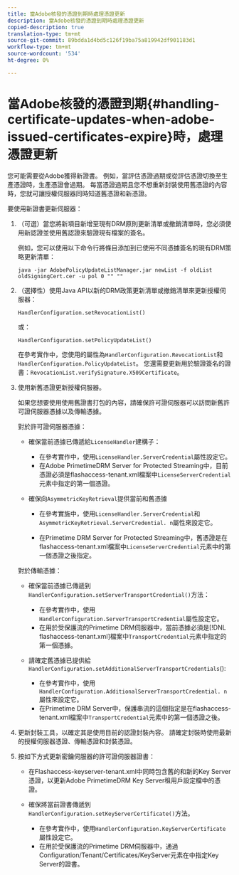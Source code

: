 ```yaml
---
title: 當Adobe核發的憑證到期時處理憑證更新
description: 當Adobe核發的憑證到期時處理憑證更新
copied-description: true
translation-type: tm+mt
source-git-commit: 89bdda1d4bd5c126f19ba75a819942df901183d1
workflow-type: tm+mt
source-wordcount: '534'
ht-degree: 0%

---
```



# 當Adobe核發的憑證到期{#handling-certificate-updates-when-adobe-issued-certificates-expire}時，處理憑證更新

您可能需要從Adobe獲得新證書。 例如，當評估憑證過期或從評估憑證切換至生產憑證時，生產憑證會過期。 每當憑證過期且您不想重新封裝使用舊憑證的內容時，您就可讓授權伺服器同時知道舊憑證和新憑證。

要使用新證書更新伺服器：

1. （可選）當您將新項目新增至現有DRM原則更新清單或撤銷清單時，您必須使用新認證並使用舊認證來驗證現有檔案的簽名。

   例如，您可以使用以下命令行將條目添加到已使用不同憑據簽名的現有DRM策略更新清單：

   ```
   java -jar AdobePolicyUpdateListManager.jar newList -f oldList oldSigningCert.cer -u pol 0 "" ""
   ```

1. （選擇性）使用Java API以新的DRM政策更新清單或撤銷清單來更新授權伺服器：

   ```
   HandlerConfiguration.setRevocationList() 
   ```

   或：

   ```
   HandlerConfiguration.setPolicyUpdateList()
   ```

   在參考實作中，您使用的屬性為`HandlerConfiguration.RevocationList`和`HandlerConfiguration.PolicyUpdateList`。 您還需要更新用於驗證簽名的證書：`RevocationList.verifySignature.X509Certificate`。

1. 使用新舊憑證更新授權伺服器。

   如果您想要使用使用舊證書打包的內容，請確保許可證伺服器可以訪問新舊許可證伺服器憑據以及傳輸憑據。

   對於許可證伺服器憑據：

   * 確保當前憑據已傳遞給`LicenseHandler`建構子：

      * 在參考實作中，使用`LicenseHandler.ServerCredential`屬性設定它。
      * 在Adobe PrimetimeDRM Server for Protected Streaming中，目前憑證必須是flashaccess-tenant.xml檔案中`LicenseServerCredential`元素中指定的第一個憑證。
   * 確保向`AsymmetricKeyRetrieval`提供當前和舊憑據

      * 在參考實施中，使用`LicenseHandler.ServerCredential`和`AsymmetricKeyRetrieval.ServerCredential. n`屬性來設定它。

      * 在Primetime DRM Server for Protected Streaming中，舊憑證是在flashaccess-tenant.xml檔案中`LicenseServerCredential`元素中的第一個憑證之後指定。

   對於傳輸憑據：

   * 確保當前憑據已傳遞到`HandlerConfiguration.setServerTransportCredential()`方法：

      * 在參考實作中，使用`HandlerConfiguration.ServerTransportCredential`屬性設定它。
      * 在用於受保護流的Primetime DRM伺服器中，當前憑據必須是[!DNL flashaccess-tenant.xml]檔案中`TransportCredential`元素中指定的第一個憑據。
   * 請確定舊憑據已提供給`HandlerConfiguration.setAdditionalServerTransportCredentials`():

      * 在參考實作中，使用`HandlerConfiguration.AdditionalServerTransportCredential. n`屬性來設定它。
      * 在Primetime DRM Server中，保護串流的這個指定是在flashaccess-tenant.xml檔案中`TransportCredential`元素中的第一個憑證之後。




1. 更新封裝工具，以確定其是使用目前的認證封裝內容。 請確定封裝時使用最新的授權伺服器憑證、傳輸憑證和封裝憑證。
1. 按如下方式更新密鑰伺服器的許可證伺服器證書：

   * 在Flashaccess-keyserver-tenant.xml中同時包含舊的和新的Key Server憑證，以更新Adobe PrimetimeDRM Key Server租用戶設定檔中的憑證。
   * 確保將當前證書傳遞到`HandlerConfiguration.setKeyServerCertificate()`方法。

      * 在參考實作中，使用`HandlerConfiguration.KeyServerCertificate`屬性設定它。
      * 在用於受保護流的Primetime DRM伺服器中，通過Configuration/Tenant/Certificates/KeyServer元素在中指定Key Server的證書。

